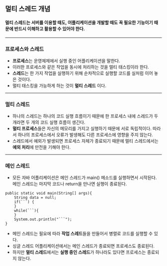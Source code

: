 ## 멀티 스레드 개념
 #### 멀티 스레드는 서버를 이용할 때도, 어플리케이션을 개발할 때도 꼭 필요한 기능이기 때문에 반드시 이해하고 활용할 수 있어야 한다.
-----
### 프로세스와 스레드
* **프로세스**는 운영체제에서 실행 중인 어플리케이션을 말한다.
* 이러한 프로세스와 같은 작업을 동시에 처리하는 것을 멀티 태스킹이라 한다. 
* **스레드**는 한 가지 작업을 실행하기 위해 순차적으로 실행할 코드를 실처럼 이어 놓은 것이다. 
* 멀티 태스킹을 가능하게 하는 것이 **멀티 스레드** 이다.

------
### 멀티 스레드
* 하나의 스레드는 하나의 코드 실행 흐름이기 때문에 한 프로세스 내에 스레드가 두 개라면 두 개의 코드 실행 흐름이 생긴다.
* **멀티 프로세스**들은 자신의 메모리를 가지고 실행하기 때문에 서로 독립적이다. 
따라서 하나의 프로세스에서 오류가 발생해도 다른 프로세스에 영향을 주지 않는다.
* 스레드에서 예외가 발생되면 프로세스 자체가 종료되기 때문에 멀티 스레드에서는 **예외 처리**에 만전을 기해야 한다.
 ---
 ### 메인 스레드
* 모든 자바 어플리케이션은 메인 스레드가 main() 메소드를 실행하면서 시작된다. 메인 스레드는 마지막 코드나 return을 만나면 실행이 종료된다.
```
public static void main(String[] args){
    String data = null;
    if(```) {
    }
    while(```){
    }
    System.out.println("```");
}
```
* 메인 스레드는 필요에 따라 **작업 스레드**들을 만들어서 병렬로 코드를 실행할 수 있다.
* 싱글 스레드 어플리케이션에서는 메인 스레드가 종료되면 프로세스도 종료된다.
* 하지만 **멀티 스레드**에서는 **실행 중인 스레드**가 하나라도 있다면 프로세스는 종료되지 않는다.